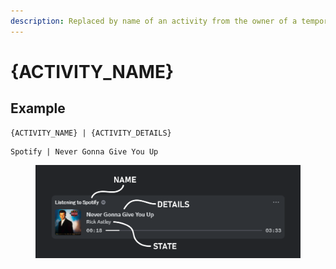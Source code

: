 ```yaml
---
description: Replaced by name of an activity from the owner of a temporary channel.
---
```


# {ACTIVITY\_NAME}

## Example

```
{ACTIVITY_NAME} | {ACTIVITY_DETAILS}
```

```
Spotify | Never Gonna Give You Up
```

<figure><img src="../../.gitbook/assets/image (97).png" alt=""><figcaption></figcaption></figure>
